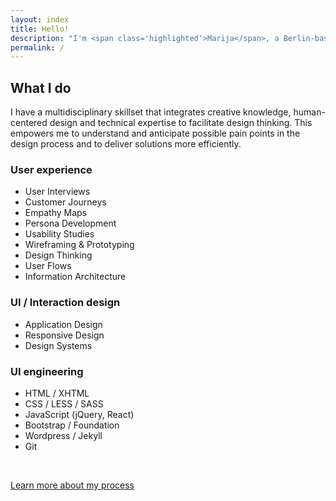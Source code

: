 ```yaml
---
layout: index
title: Hello!
description: "I'm <span class='highlighted'>Marija</span>, a Berlin-based product designer who loves to focus on designing and developing consistent, user-centered UIs through design systems. I'm able to drive the product development process from discovery phase to execution. &nbsp;I'm always in the mood to fiddle with some CSS."
permalink: /
---
```


## What I do

I have a multidisciplinary skillset that integrates creative knowledge, human-centered design and technical expertise to facilitate design thinking. 
This empowers me to understand and anticipate possible pain points in the design process and to deliver solutions more efficiently.

### User experience

- User Interviews
- Customer Journeys
- Empathy Maps
- Persona Development
- Usability Studies
- Wireframing & Prototyping
- Design Thinking
- User Flows
- Information Architecture

### UI / Interaction design


- Application Design
- Responsive Design
- Design Systems

### UI engineering

- HTML / XHTML
- CSS / LESS / SASS
- JavaScript (jQuery, React)
- Bootstrap / Foundation
- Wordpress / Jekyll
- Git
 
<br>

[Learn more about my process](/about/ "Process")

